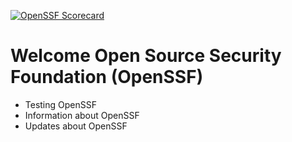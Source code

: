 [![OpenSSF Scorecard](https://api.scorecard.dev/projects/github.com/hamiri22/python/badge)](https://scorecard.dev/viewer/?uri=github.com/hamiri22/python)

# Welcome Open Source Security Foundation (OpenSSF)

- Testing OpenSSF
- Information about OpenSSF
- Updates about OpenSSF 
